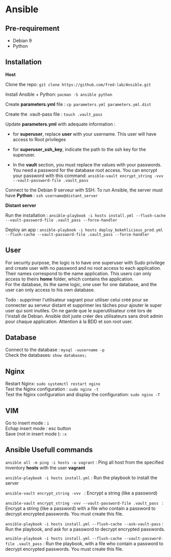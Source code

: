 # Ansible

## Pre-requirement
- Debian 9
- Python

## Installation
**Host**  

Clone the repo: ```git clone https://github.com/fred-lab/Ansible.git```  

Install Ansible + Python: ```pacman -S ansible python```

Create **parameters.yml** file : ```cp parameters.yml parameters.yml.dist```  

Create the .vault-pass file : ```touch .vault_pass```  

Update **parameters.yml** with adequate information :
- for **superuser**, replace **user** with your username. This user will have access to Root privileges

- for **superuser_ssh_key**, indicate the path to the ssh key for the superuser.

- In the **vault** section, you must replace the values with your passwords. You need a password for the database root access. You can encrypt your password with this command:
```ansible-vault encrypt_string -vvv --vault-password-file .vault_pass ```  

Connect to the Debian 9 serveur with SSH. To run Ansible, the server must have **Python** : ```ssh username@distant_server``` 

**Distant server**

Run the installation : ```ansible-playbook -i hosts install.yml --flush-cache --vault-password-file .vault_pass --force-handler```  

Deploy an app : ```ansible-playbook -i hosts deploy_bokehlicious_prod.yml  --flush-cache --vault-password-file .vault_pass --force-handler```  
 

## User
For security purpose, the logic is to have one superuser with Sudo privilege and create user with no password and no root access to each application. Their names correspond to the name application. 
This users can only access to theirs **home** folder, which contains the application.  
For the database, its the same logic, one user for one database, and the user can only access to his own database.  

Todo : supprimer l'utilisateur vagrant pour utiliser celui créé pour se connecter au serveur distant et supprimer les tâches pour ajouter le super user qui sont inutiles. On ne garde que le superutilisateur créé lors de l'install de Debian. Ansible doit juste créer des utilisateurs sans droit admin pour chaque application. Attention à la BDD et son root user.

## Database  
Connect to the database : ```mysql -uusername -p```  
Check the databases: ```show databases;```  

## Nginx  
Restart Nginx: ```sudo systemctl restart nginx```  
Test the Nginx configuration : ```sudo nginx -t```  
Test the Nginx configuration and display the configuration: ```sudo nginx -T```  

## VIM
Go to insert mode : ```i```  
Echap insert mode : esc button  
Save (not in insert mode ): ```:x```

## Ansible Usefull commands
```ansible all -m ping -i hosts -u vagrant``` : Ping all host from the specified inventory **hosts** with the user **vagrant**  

```ansible-playbook -i hosts install.yml``` : Run the playbook to install the server

```ansible-vault encrypt_string -vvv ``` : Encrypt a string (like a password)

```ansible-vault encrypt_string -vvv --vault-password-file .vault_pass ``` : Encrypt a string (like a password) with a file who contain a password to decrypt encrypted passwords. You must create this file.

```ansible-playbook -i hosts install.yml --flush-cache --ask-vault-pass``` : Run the playbook, and ask for a password to decrypt encrypted passwords.

```ansible-playbook -i hosts install.yml --flush-cache --vault-password-file .vault_pass``` : Run the playbook, with a file who contain a password to decrypt encrypted passwords. You must create this file.
